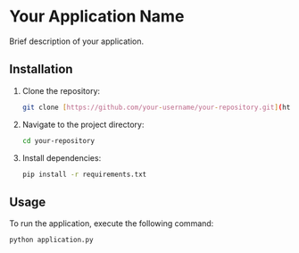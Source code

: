 # Your Application Name

Brief description of your application.

## Installation

1. Clone the repository:

    ```bash
    git clone [https://github.com/your-username/your-repository.git](https://github.com/RajshreeAdikane/Car-price-predictor)
    ```

2. Navigate to the project directory:

    ```bash
    cd your-repository
    ```

3. Install dependencies:

    ```bash
    pip install -r requirements.txt
    ```

## Usage

To run the application, execute the following command:

```bash
python application.py

